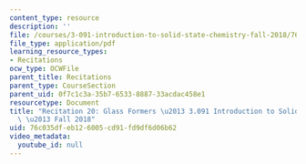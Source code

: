 ```yaml
---
content_type: resource
description: ''
file: /courses/3-091-introduction-to-solid-state-chemistry-fall-2018/76c035dfeb126005cd91fd9df6d06b62_MIT3_091F18_REC20.pdf
file_type: application/pdf
learning_resource_types:
- Recitations
ocw_type: OCWFile
parent_title: Recitations
parent_type: CourseSection
parent_uid: 0f7c1c3a-35b7-6533-8887-33acdac458e1
resourcetype: Document
title: "Recitation 20: Glass Formers \u2013 3.091 Introduction to Solid-State Chemistry\
  \ \u2013 Fall 2018"
uid: 76c035df-eb12-6005-cd91-fd9df6d06b62
video_metadata:
  youtube_id: null
---
```


